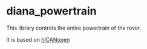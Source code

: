 # diana_powertrain

This library controls the entire powertrain of the rover.

It is based on [hlCANopen](https://github.com/team-diana/hlCANopen)


